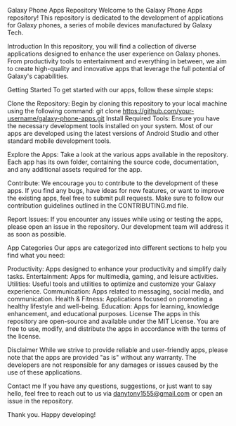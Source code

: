 Galaxy Phone Apps Repository
Welcome to the Galaxy Phone Apps repository! This repository is dedicated to the development of applications for Galaxy phones, a series of mobile devices manufactured by Galaxy Tech.

Introduction
In this repository, you will find a collection of diverse applications designed to enhance the user experience on Galaxy phones. From productivity tools to entertainment and everything in between, we aim to create high-quality and innovative apps that leverage the full potential of Galaxy's capabilities.

Getting Started
To get started with our apps, follow these simple steps:

Clone the Repository: Begin by cloning this repository to your local machine using the following command:
git clone https://github.com/your-username/galaxy-phone-apps.git
Install Required Tools: Ensure you have the necessary development tools installed on your system. Most of our apps are developed using the latest versions of Android Studio and other standard mobile development tools.

Explore the Apps: Take a look at the various apps available in the repository. Each app has its own folder, containing the source code, documentation, and any additional assets required for the app.

Contribute: We encourage you to contribute to the development of these apps. If you find any bugs, have ideas for new features, or want to improve the existing apps, feel free to submit pull requests. Make sure to follow our contribution guidelines outlined in the CONTRIBUTING.md file.

Report Issues: If you encounter any issues while using or testing the apps, please open an issue in the repository. Our development team will address it as soon as possible.

App Categories
Our apps are categorized into different sections to help you find what you need:

Productivity: Apps designed to enhance your productivity and simplify daily tasks.
Entertainment: Apps for multimedia, gaming, and leisure activities.
Utilities: Useful tools and utilities to optimize and customize your Galaxy experience.
Communication: Apps related to messaging, social media, and communication.
Health & Fitness: Applications focused on promoting a healthy lifestyle and well-being.
Education: Apps for learning, knowledge enhancement, and educational purposes.
License
The apps in this repository are open-source and available under the MIT License. You are free to use, modify, and distribute the apps in accordance with the terms of the license.

Disclaimer
While we strive to provide reliable and user-friendly apps, please note that the apps are provided "as is" without any warranty. The developers are not responsible for any damages or issues caused by the use of these applications.

Contact me
If you have any questions, suggestions, or just want to say hello, feel free to reach out to us via danytony1555@gmail.com
 or open an issue in the repository.

Thank you. Happy developing!
